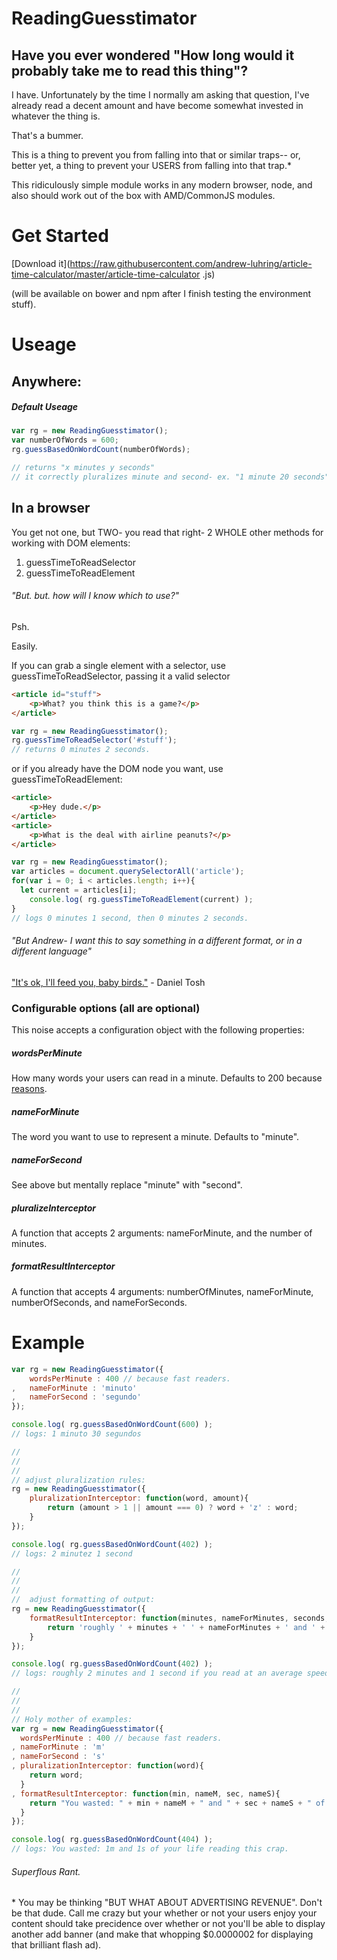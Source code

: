 # ReadingGuesstimator

## Have you ever wondered "How long would it probably take me to read this thing"?

I have. Unfortunately by the time I normally am asking that question, I've already read a decent amount and have
become somewhat invested in whatever the thing is.

That's a bummer.

This is a thing to prevent you from falling into that or similar traps-- or, better yet, a thing to prevent your USERS
from falling into that trap.\*

This ridiculously simple module works in any modern browser, node, and also should work out of the box with
AMD/CommonJS modules.


# Get Started

[Download it](https://raw.githubusercontent.com/andrew-luhring/article-time-calculator/master/article-time-calculator
.js)

(will be available on bower and npm after I finish testing the environment stuff).


# Useage

## Anywhere:

##### Default Useage
```js
var rg = new ReadingGuesstimator();
var numberOfWords = 600;
rg.guessBasedOnWordCount(numberOfWords);

// returns "x minutes y seconds"
// it correctly pluralizes minute and second- ex. "1 minute 20 seconds" or "1 minute 1 second"
```


## In a browser
You get not one, but TWO- you read that right- 2 WHOLE other methods for working with DOM elements:

1. guessTimeToReadSelector
2. guessTimeToReadElement

###### "But. but. how will I know which to use?"

Psh.

Easily.

If you can grab a single element with a selector, use guessTimeToReadSelector, passing it a valid selector

```html
<article id="stuff">
	<p>What? you think this is a game?</p>
</article>
```
```js
var rg = new ReadingGuesstimator();
rg.guessTimeToReadSelector('#stuff');
// returns 0 minutes 2 seconds.
```

or if you already have the DOM node you want, use guessTimeToReadElement:
```html
<article>
	<p>Hey dude.</p>
</article>
<article>
	<p>What is the deal with airline peanuts?</p>
</article>
```
```js
var rg = new ReadingGuesstimator();
var articles = document.querySelectorAll('article');
for(var i = 0; i < articles.length; i++){
  let current = articles[i];
	console.log( rg.guessTimeToReadElement(current) );
}
// logs 0 minutes 1 second, then 0 minutes 2 seconds.

```


###### "But Andrew- I want this to say something in a different format, or in a different language"
["It's ok, I'll feed you, baby birds."](https://youtu.be/wyZGzi4B468?t=3s) - Daniel Tosh

### Configurable options (all are optional)

This noise accepts a configuration object with the following properties:

##### wordsPerMinute
How many words your users can read in a minute.
Defaults to 200 because [reasons](https://www.google.com/search?num=100&q=average+reading+speed).


##### nameForMinute
The word you want to use to represent a minute.
Defaults to "minute".


##### nameForSecond
See above but mentally replace "minute" with "second".


##### pluralizeInterceptor
A function that accepts 2 arguments: nameForMinute, and the number of minutes.


##### formatResultInterceptor
A function that accepts 4 arguments: numberOfMinutes, nameForMinute, numberOfSeconds, and nameForSeconds.





# Example

```js
var rg = new ReadingGuesstimator({
	wordsPerMinute : 400 // because fast readers.
,	nameForMinute : 'minuto'
,	nameForSecond : 'segundo'
});

console.log( rg.guessBasedOnWordCount(600) );
// logs: 1 minuto 30 segundos

//
//
//
// adjust pluralization rules:
rg = new ReadingGuesstimator({
	pluralizationInterceptor: function(word, amount){
		return (amount > 1 || amount === 0) ? word + 'z' : word;
	}
});

console.log( rg.guessBasedOnWordCount(402) );
// logs: 2 minutez 1 second

//
//
//
//  adjust formatting of output:
rg = new ReadingGuesstimator({
	formatResultInterceptor: function(minutes, nameForMinutes, seconds, nameForSeconds ){
		return 'roughly ' + minutes + ' ' + nameForMinutes + ' and ' + seconds + ' ' + nameForSeconds + " if you read at an average speed." ;
	}
});

console.log( rg.guessBasedOnWordCount(402) );
// logs: roughly 2 minutes and 1 second if you read at an average speed.

//
//
//
// Holy mother of examples:
var rg = new ReadingGuesstimator({
  wordsPerMinute : 400 // because fast readers.
, nameForMinute : 'm'
, nameForSecond : 's'
, pluralizationInterceptor: function(word){
    return word;
  }
, formatResultInterceptor: function(min, nameM, sec, nameS){
    return "You wasted: " + min + nameM + " and " + sec + nameS + " of your life reading this crap."
  }
});

console.log( rg.guessBasedOnWordCount(404) );
// logs: You wasted: 1m and 1s of your life reading this crap.
```




###### Superflous Rant.
\* You may be thinking "BUT WHAT ABOUT ADVERTISING REVENUE". Don't be that dude. Call me crazy but your whether or not your users enjoy your content should take precidence over whether or not you'll be able to display another add banner (and make that whopping $0.0000002 for displaying that brilliant flash ad).
